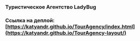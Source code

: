 ### Туристическое Агентство LadyBug   

### Ссылка на деплой: [https://katyandr.github.io/TourAgency/index.html](https://katyandr.github.io/TourAgency-layout/)
